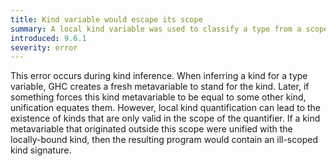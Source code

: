 ```yaml
---
title: Kind variable would escape its scope
summary: A local kind variable was used to classify a type from a scope in which the kind variable is not available.
introduced: 9.6.1
severity: error
---
```


This error occurs during kind inference. When inferring a kind for a type variable, GHC creates a fresh metavariable to stand for the kind. Later, if something forces this kind metavariable to be equal to some other kind, unification equates them. However, local kind quantification can lead to the existence of kinds that are only valid in the scope of the quantifier. If a kind metavariable that originated outside this scope were unified with the locally-bound kind, then the resulting program would contain an ill-scoped kind signature.
